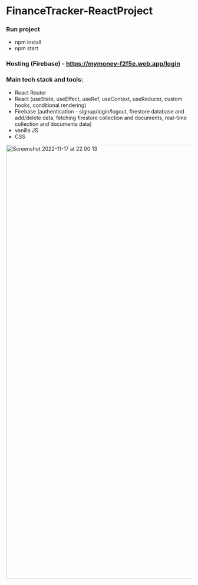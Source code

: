 # FinanceTracker-ReactProject

### Run project 
- npm install
- npm start

### Hosting (Firebase) - https://mymoney-f2f5e.web.app/login 

### Main tech stack and tools: 
- React Router
- React (useState, useEffect, useRef, useContext, useReducer, custom hooks, conditional rendering)
- Firebase (authentication - signup/login/logout, firestore database and add/delete data, fetching firestore collection and documents, real-time collection and documents data)
- vanilla JS
- CSS

<img width="1175" alt="Screenshot 2022-11-17 at 22 00 13" src="https://user-images.githubusercontent.com/109438310/203522670-a3f3aa84-94d4-428a-941d-133d98bbbf56.png">
